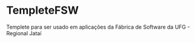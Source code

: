 # TempleteFSW
Templete para ser usado em aplicações da Fábrica de Software da UFG - Regional Jataí 
